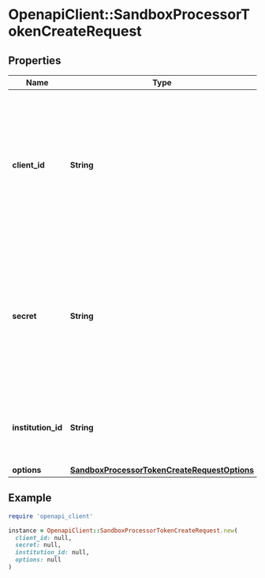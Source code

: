 # OpenapiClient::SandboxProcessorTokenCreateRequest

## Properties

| Name | Type | Description | Notes |
| ---- | ---- | ----------- | ----- |
| **client_id** | **String** | Your Plaid API &#x60;client_id&#x60;. The &#x60;client_id&#x60; is required and may be provided either in the &#x60;PLAID-CLIENT-ID&#x60; header or as part of a request body. | [optional] |
| **secret** | **String** | Your Plaid API &#x60;secret&#x60;. The &#x60;secret&#x60; is required and may be provided either in the &#x60;PLAID-SECRET&#x60; header or as part of a request body. | [optional] |
| **institution_id** | **String** | The ID of the institution the Item will be associated with |  |
| **options** | [**SandboxProcessorTokenCreateRequestOptions**](SandboxProcessorTokenCreateRequestOptions.md) |  | [optional] |

## Example

```ruby
require 'openapi_client'

instance = OpenapiClient::SandboxProcessorTokenCreateRequest.new(
  client_id: null,
  secret: null,
  institution_id: null,
  options: null
)
```

